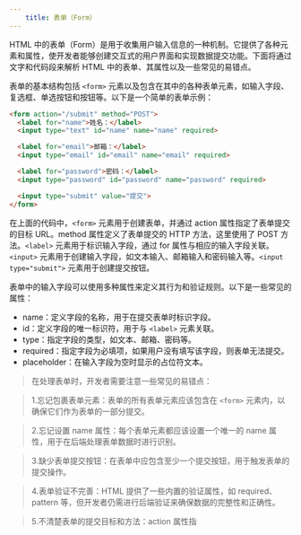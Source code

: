 ```yaml
---
    title: 表单（Form）
---
```

HTML 中的表单（Form）是用于收集用户输入信息的一种机制。它提供了各种元素和属性，使开发者能够创建交互式的用户界面和实现数据提交功能。下面将通过文字和代码段来解析 HTML 中的表单、其属性以及一些常见的易错点。

表单的基本结构包括 `<form>` 元素以及包含在其中的各种表单元素，如输入字段、复选框、单选按钮和按钮等。以下是一个简单的表单示例：


```html
<form action="/submit" method="POST">
  <label for="name">姓名：</label>
  <input type="text" id="name" name="name" required>

  <label for="email">邮箱：</label>
  <input type="email" id="email" name="email" required>

  <label for="password">密码：</label>
  <input type="password" id="password" name="password" required>

  <input type="submit" value="提交">
</form>
```
在上面的代码中，`<form>` 元素用于创建表单，并通过 action 属性指定了表单提交的目标 URL。method 属性定义了表单提交的 HTTP 方法，这里使用了 POST 方法。`<label>` 元素用于标识输入字段，通过 for 属性与相应的输入字段关联。`<input>` 元素用于创建输入字段，如文本输入、邮箱输入和密码输入等。`<input type="submit">` 元素用于创建提交按钮。

表单中的输入字段可以使用多种属性来定义其行为和验证规则。以下是一些常见的属性：

* name：定义字段的名称，用于在提交表单时标识字段。
* id：定义字段的唯一标识符，用于与 `<label>` 元素关联。
* type：指定字段的类型，如文本、邮箱、密码等。
* required：指定字段为必填项，如果用户没有填写该字段，则表单无法提交。
* placeholder：在输入字段为空时显示的占位符文本。  

>在处理表单时，开发者需要注意一些常见的易错点：

>1.忘记包裹表单元素：表单的所有表单元素应该包含在 `<form>` 元素内，以确保它们作为表单的一部分提交。

>2.忘记设置 name 属性：每个表单元素都应该设置一个唯一的 name 属性，用于在后端处理表单数据时进行识别。

>3.缺少表单提交按钮：在表单中应包含至少一个提交按钮，用于触发表单的提交操作。

> 4.表单验证不完善：HTML 提供了一些内置的验证属性，如 required、pattern 等，但开发者仍需进行后端验证来确保数据的完整性和正确性。

> 5.不清楚表单的提交目标和方法：action 属性指